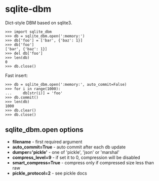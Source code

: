 sqlite-dbm
==========
Dict-style DBM based on sqlite3.

    >>> import sqlite_dbm
    >>> db = sqlite_dbm.open(':memory:')
    >>> db['foo'] = ['bar', {'baz': 1}]
    >>> db['foo']
    ['bar', {'baz': 1}]
    >>> del db['foo']
    >>> len(db)
    0
    >>> db.close()

Fast insert:

    >>> db = sqlite_dbm.open(':memory:', auto_commit=False)
    >>> for i in range(1000):
    ...     db[str(i)] = 'foo'
    >>> db.commit()
    >>> len(db)
    1000
    >>> db.clear()
    >>> db.close()

sqlite_dbm.open options
-----------------------
- **filename** - first required argument
- **auto_commit=True** - auto commit after each db update
- **dumper='pickle'** - one of 'pickle', 'json' or 'marshal'
- **compress_level=9** - if set it to 0, compression will be disabled
- **smart_compress=True** - compress only if compressed size less than raw
- **pickle_protocol=2** - see pickle docs